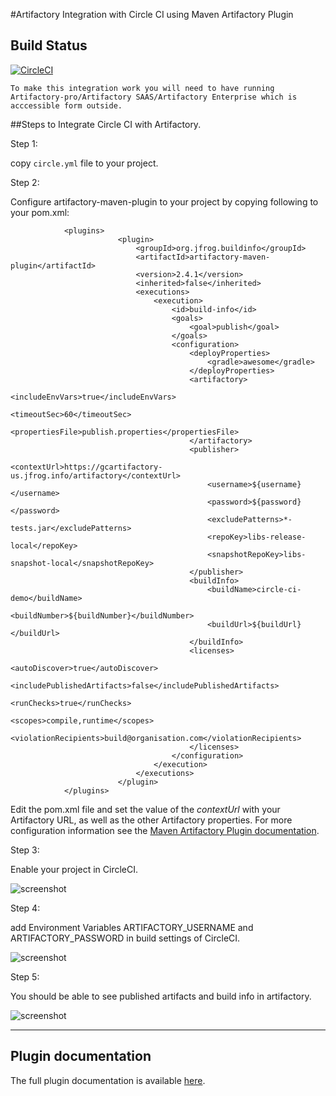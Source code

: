 #Artifactory Integration with Circle CI using Maven Artifactory Plugin

## Build Status

[![CircleCI](http://circle-poc.intuit.com/gh/dpanthula/circleci-mvn-artifactory.svg?style=svg)](http://circle-poc.intuit.com/gh/dpanthula/circleci-mvn-artifactory)

`To make this integration work you will need to have running Artifactory-pro/Artifactory SAAS/Artifactory Enterprise which is acccessible form outside.`

##Steps to Integrate Circle CI with Artifactory.

Step 1:

copy `circle.yml` file to your project.

Step 2:

Configure artifactory-maven-plugin to your project by copying following to your pom.xml:
```
            <plugins>
                        <plugin>
                            <groupId>org.jfrog.buildinfo</groupId>
                            <artifactId>artifactory-maven-plugin</artifactId>
                            <version>2.4.1</version>
                            <inherited>false</inherited>
                            <executions>
                                <execution>
                                    <id>build-info</id>
                                    <goals>
                                        <goal>publish</goal>
                                    </goals>
                                    <configuration>
                                        <deployProperties>
                                            <gradle>awesome</gradle>
                                        </deployProperties>
                                        <artifactory>
                                            <includeEnvVars>true</includeEnvVars>
                                            <timeoutSec>60</timeoutSec>
                                            <propertiesFile>publish.properties</propertiesFile>
                                        </artifactory>
                                        <publisher>
                                            <contextUrl>https://gcartifactory-us.jfrog.info/artifactory</contextUrl>
                                            <username>${username}</username>
                                            <password>${password}</password>
                                            <excludePatterns>*-tests.jar</excludePatterns>
                                            <repoKey>libs-release-local</repoKey>
                                            <snapshotRepoKey>libs-snapshot-local</snapshotRepoKey>
                                        </publisher>
                                        <buildInfo>
                                            <buildName>circle-ci-demo</buildName>
                                            <buildNumber>${buildNumber}</buildNumber>
                                            <buildUrl>${buildUrl}</buildUrl>
                                        </buildInfo>
                                        <licenses>
                                            <autoDiscover>true</autoDiscover>
                                            <includePublishedArtifacts>false</includePublishedArtifacts>
                                            <runChecks>true</runChecks>
                                            <scopes>compile,runtime</scopes>
                                            <violationRecipients>build@organisation.com</violationRecipients>
                                        </licenses>
                                    </configuration>
                                </execution>
                            </executions>
                        </plugin>
            </plugins>   
```

Edit the pom.xml file and set the value of the *contextUrl* with your Artifactory URL, as well as the other Artifactory properties.
For more configuration information see the [Maven Artifactory Plugin documentation](https://www.jfrog.com/confluence/display/RTF/Maven+Artifactory+Plugin).
          
               
Step 3:

Enable your project in CircleCI.

![screenshot](img/Screen_Shot1.png)

Step 4:

add Environment Variables ARTIFACTORY_USERNAME and ARTIFACTORY_PASSWORD in build settings of CircleCI.

![screenshot](img/Screen_Shot2.png)

Step 5:

You should be able to see published artifacts and build info in artifactory.

![screenshot](img/Screen_Shot3.png)

---
## Plugin documentation

The full plugin documentation is available [here](https://www.jfrog.com/confluence/display/RTF/Maven+Artifactory+Plugin).
